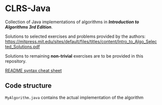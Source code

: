 # CLRS-Java

Collection of Java implementations of algorithms in **_Introduction to Algorithms 3rd Edition_**.

Solutions to selected exercises and problems provided by the authors:
https://mitpress.mit.edu/sites/default/files/titles/content/Intro_to_Algo_Selected_Solutions.pdf

Solutions to remaining **non-trivial** exercises are to be provided in this repository.

[README syntax cheat sheet](https://github.com/adam-p/markdown-here/wiki/Markdown-Cheatsheet)

## Code structure
`MyAlgorithm.java` contains the actual implementation of the algorithm
